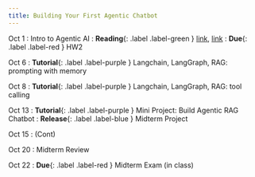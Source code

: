 ```yaml
---
title: Building Your First Agentic Chatbot
---
```


Oct 1
: Intro to Agentic AI
: **Reading**{: .label .label-green } [link](https://arxiv.org/pdf/2308.11432), [link](https://newsletter.maartengrootendorst.com/p/a-visual-guide-to-llm-agents)
: **Due**{: .label .label-red } HW2

Oct 6
: **Tutorial**{: .label .label-purple } Langchain, LangGraph, RAG: prompting with memory

Oct 8
: **Tutorial**{: .label .label-purple } Langchain, LangGraph, RAG: tool calling 

Oct 13
: **Tutorial**{: .label .label-purple } Mini Project: Build Agentic RAG Chatbot
: **Release**{: .label .label-blue } Midterm Project

Oct 15
: (Cont)

Oct 20
: Midterm Review

Oct 22
: **Due**{: .label .label-red } Midterm Exam (in class)
